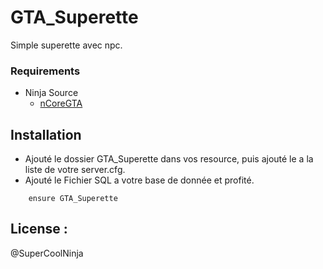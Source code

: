 # GTA_Superette
Simple superette avec npc.


### Requirements
* Ninja Source
  * [nCoreGTA](https://github.com/NinjaSourceV2/nCoreGTA)


## Installation
- Ajouté le dossier GTA_Superette dans vos resource, puis ajouté le a la liste de votre server.cfg.
- Ajouté le Fichier SQL a votre base de donnée et profité.


```
    ensure GTA_Superette
```

## License :
@SuperCoolNinja